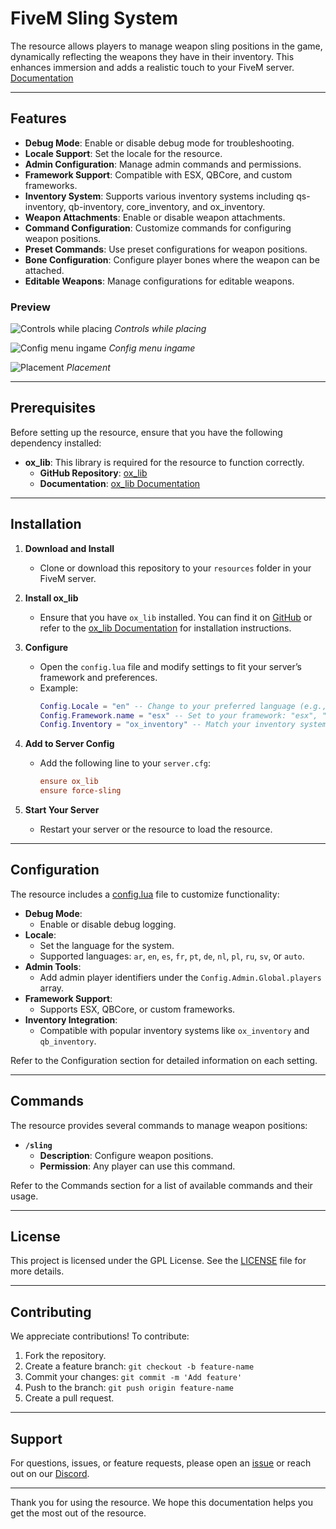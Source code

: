 # FiveM Sling System

The resource allows players to manage weapon sling positions in the game, dynamically reflecting the weapons they have in their inventory. This enhances immersion and adds a realistic touch to your FiveM server. [Documentation](https://force-developing.gitbook.io/docs/free-resources/force-sling)

---

## Features

- **Debug Mode**: Enable or disable debug mode for troubleshooting.
- **Locale Support**: Set the locale for the resource.
- **Admin Configuration**: Manage admin commands and permissions.
- **Framework Support**: Compatible with ESX, QBCore, and custom frameworks.
- **Inventory System**: Supports various inventory systems including qs-inventory, qb-inventory, core_inventory, and ox_inventory.
- **Weapon Attachments**: Enable or disable weapon attachments.
- **Command Configuration**: Customize commands for configuring weapon positions.
- **Preset Commands**: Use preset configurations for weapon positions.
- **Bone Configuration**: Configure player bones where the weapon can be attached.
- **Editable Weapons**: Manage configurations for editable weapons.

### Preview

![Controls while placing](https://gyazo.com/b2210eeaf30198c1e55c5d5add9c3236/raw)
_Controls while placing_

![Config menu ingame](https://gyazo.com/21121fb8b2f86d9f8752baf3d91e239c/raw)
_Config menu ingame_

![Placement](https://gyazo.com/8f8babbad18d25745ebcc799cad05b2c/raw)
_Placement_

---

## Prerequisites

Before setting up the resource, ensure that you have the following dependency installed:

- **ox_lib**: This library is required for the resource to function correctly.
  - **GitHub Repository**: [ox_lib](https://github.com/overextended/ox_lib)
  - **Documentation**: [ox_lib Documentation](https://overextended.dev/ox_lib)

---

## Installation

1. **Download and Install**

   - Clone or download this repository to your `resources` folder in your FiveM server.

2. **Install ox_lib**

   - Ensure that you have `ox_lib` installed. You can find it on [GitHub](https://github.com/overextended/ox_lib) or refer to the [ox_lib Documentation](https://overextended.dev/ox_lib) for installation instructions.

3. **Configure**

   - Open the `config.lua` file and modify settings to fit your server’s framework and preferences.
   - Example:
     ```lua
     Config.Locale = "en" -- Change to your preferred language (e.g., "fr", "es", "ru").
     Config.Framework.name = "esx" -- Set to your framework: "esx", "qbcore", or "custom".
     Config.Inventory = "ox_inventory" -- Match your inventory system: "auto", "qs_inventory", etc.
     ```

4. **Add to Server Config**

   - Add the following line to your `server.cfg`:
     ```cfg
     ensure ox_lib
     ensure force-sling
     ```

5. **Start Your Server**

   - Restart your server or the resource to load the resource.

---

## Configuration

The resource includes a [config.lua](https://github.com/Force-Developing/force-sling/blob/main/config.lua) file to customize functionality:

- **Debug Mode**:
  - Enable or disable debug logging.
- **Locale**:
  - Set the language for the system.
  - Supported languages: `ar`, `en`, `es`, `fr`, `pt`, `de`, `nl`, `pl`, `ru`, `sv`, or `auto`.
- **Admin Tools**:
  - Add admin player identifiers under the `Config.Admin.Global.players` array.
- **Framework Support**:
  - Supports ESX, QBCore, or custom frameworks.
- **Inventory Integration**:
  - Compatible with popular inventory systems like `ox_inventory` and `qb_inventory`.

Refer to the Configuration section for detailed information on each setting.

---

## Commands

The resource provides several commands to manage weapon positions:

- **`/sling`**
  - **Description**: Configure weapon positions.
  - **Permission**: Any player can use this command.

Refer to the Commands section for a list of available commands and their usage.

---

## License

This project is licensed under the GPL License. See the [LICENSE](https://github.com/Force-Developing/force-sling/blob/main/LICENSE) file for more details.

---

## Contributing

We appreciate contributions! To contribute:

1. Fork the repository.
2. Create a feature branch: `git checkout -b feature-name`
3. Commit your changes: `git commit -m 'Add feature'`
4. Push to the branch: `git push origin feature-name`
5. Create a pull request.

---

## Support

For questions, issues, or feature requests, please open an [issue](https://github.com/Force-Developing/force-sling/issues) or reach out on our [Discord](https://discord.gg/927gfpcyDe).

---

Thank you for using the resource. We hope this documentation helps you get the most out of the resource.
